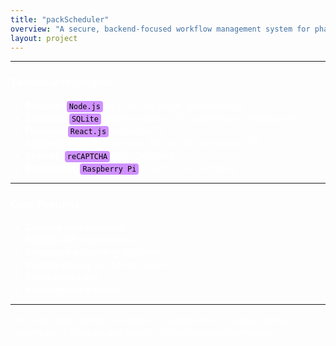 ```yaml
---
title: "packScheduler"
overview: "A secure, backend-focused workflow management system for pharmacies, emphasizing efficient data handling, robust security, and scalable architecture."
layout: project
---
```


<style>
  h1, h2, h3 {
    color: #ffffff; /* Deep Blue for headers */
  }
  body {
    color: #ffffff; /* Dark gray for main text */
  }
  p, li {
    font-family: 'Helvetica Neue', sans-serif; /* Modern, clean font */
  }
  code {
    background-color: #d092ff; /* Light blue background for code blocks */
    padding: 2px 4px;
    border-radius: 4px;
    color: #000000;
  }
</style>

---

### Technical Highlights:

- **Backend**: `Node.js` RESTful API design, error handling
- **Database**: `SQLite` optimized queries, high-performance management
- **Frontend**: `React.js` responsive UI
- **Authentication:** Passwordless 2FA with QR codes and OTP
- **Security**: `reCAPTCHA` SSL, Cloudflare
- **Deployment**: `Raspberry Pi` running Linux and Nginx

---

### Core Features:

- **Complex data modeling**
- **RESTful API** implementation
- **Automated scheduling** algorithms
- **Custom tagging** and filtering system
- **Batch processing**
- **Admin approval** system

---

This project demonstrates expertise in creating secure, scalable full-stack systems with a focus on data integrity and performance optimization.
